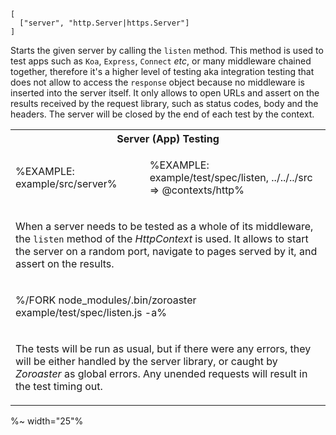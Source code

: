 ```### listen => Tester
[
  ["server", "http.Server|https.Server"]
]
```

Starts the given server by calling the `listen` method. This method is used to test apps such as `Koa`, `Express`, `Connect` _etc_, or many middleware chained together, therefore it's a higher level of testing aka integration testing that does not allow to access the `response` object because no middleware is inserted into the server itself. It only allows to open URLs and assert on the results received by the request library, such as status codes, body and the headers. The server will be closed by the end of each test by the context.

<table>
<tr><th colspan="2">Server (App) Testing</th></tr>
<!-- block-start -->
<tr><td>

%EXAMPLE: example/src/server%
</td>
<td>

%EXAMPLE: example/test/spec/listen, ../../../src => @contexts/http%
</td></tr>
<tr><td colspan="2"><md2html>

When a server needs to be tested as a whole of its middleware, the `listen` method of the _HttpContext_ is used. It allows to start the server on a random port, navigate to pages served by it, and assert on the results.
</md2html></td></tr>
<!-- /block-end -->
<!-- block-start -->
<tr><td colspan="2">

%/FORK node_modules/.bin/zoroaster example/test/spec/listen.js -a%
</td></tr>
<tr><td colspan="2"><md2html>

The tests will be run as usual, but if there were any errors, they will be either handled by the server library, or caught by _Zoroaster_ as global errors. Any unended requests will result in the test timing out.
</md2html></td></tr>
<!-- /block-end -->
</table>

%~ width="25"%